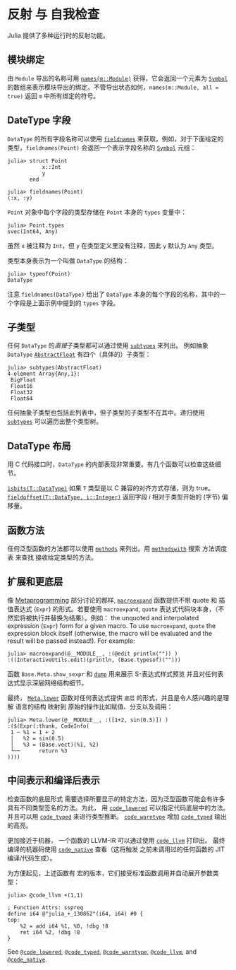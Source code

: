 # 反射 与 自我检查

Julia 提供了多种运行时的反射功能。

## 模块绑定

由 `Module` 导出的名称可用 [`names(m::Module)`](@ref) 获得，它会返回一个元素为 [`Symbol`](@ref) 的数组来表示模块导出的绑定。不管导出状态如何，`names(m::Module, all = true)` 返回 `m` 中所有绑定的符号。

## DateType 字段

`DataType` 的所有字段名称可以使用 [`fieldnames`](@ref) 来获取。例如，对于下面给定的类型，`fieldnames(Point)` 会返回一个表示字段名称的 [`Symbol`](@ref) 元组：

```jldoctest struct_point
julia> struct Point
           x::Int
           y
       end

julia> fieldnames(Point)
(:x, :y)
```

`Point` 对象中每个字段的类型存储在 `Point` 本身的 `types` 变量中：

```jldoctest struct_point
julia> Point.types
svec(Int64, Any)
```

虽然 `x` 被注释为 `Int`，但 `y` 在类型定义里没有注释，因此 `y` 默认为 `Any` 类型。

类型本身表示为一个叫做 `DataType` 的结构：

```jldoctest struct_point
julia> typeof(Point)
DataType
```

注意 `fieldnames(DataType)` 给出了 `DataType` 本身的每个字段的名称，其中的一个字段是上面示例中提到的 `types` 字段。

## 子类型

任何 `DataType` 的*直接*子类型都可以通过使用 [`subtypes`](@ref) 来列出。
例如抽象 `DataType` [`AbstractFloat`](@ref) 有四个（具体的）子类型：

```jldoctest; setup = :(using InteractiveUtils)
julia> subtypes(AbstractFloat)
4-element Array{Any,1}:
 BigFloat
 Float16
 Float32
 Float64
```

任何抽象子类型也包括此列表中，但子类型的子类型不在其中。递归使用 [`subtypes`](@ref) 可以遍历出整个类型树。

## DataType 布局

用 C 代码接口时，`DataType` 的内部表现非常重要。有几个函数可以检查这些细节。

 [`isbits(T::DataType)`](@ref) 如果 `T` 类型是以 C 兼容的对齐方式存储，则为 true。  
 [`fieldoffset(T::DataType, i::Integer)`](@ref) 返回字段 *i* 相对于类型开始的 (字节) 偏移量。

## 函数方法

任何泛型函数的方法都可以使用 [`methods`](@ref) 来列出。用 [`methodswith`](@ref) 搜索 方法调度表 来查找 接收给定类型的方法。

## 扩展和更底层

像 [Metaprogramming](@ref) 部分讨论的那样,  [`macroexpand`](@ref) 函数提供不带 quote 和 插值表达式 (`Expr`) 的形式。若要使用 `macroexpand`, `quote` 表达式代码块本身，（不然宏将被执行并替换为结果）。例如：
the unquoted and interpolated expression (`Expr`) form for a given macro. To use `macroexpand`,
`quote` the expression block itself (otherwise, the macro will be evaluated and the result will
be passed instead!). For example:

```jldoctest; setup = :(using InteractiveUtils)
julia> macroexpand(@__MODULE__, :(@edit println("")) )
:((InteractiveUtils.edit)(println, (Base.typesof)("")))
```

函数 `Base.Meta.show_sexpr` 和 [`dump`](@ref) 用来展示 S-表达式样式预览 并且对任何表达式显示深层网络结构细节。

最终， [`Meta.lower`](@ref) 函数对任何表达式提供 `底层` 的形式，并且是令人感兴趣的是理解 语言的结构 映射到 原始的操作比如赋值、分支以及调用：

```jldoctest
julia> Meta.lower(@__MODULE__, :([1+2, sin(0.5)]) )
:($(Expr(:thunk, CodeInfo(
 1 ─ %1 = 1 + 2
 │   %2 = sin(0.5)
 │   %3 = (Base.vect)(%1, %2)
 └──      return %3
))))
```

## 中间表示和编译后表示

检查函数的底层形式 需要选择所要显示的特定方法，因为泛型函数可能会有许多具有不同类型签名的方法。为此，
用 [`code_lowered`](@ref) 可以指定代码底层中的方法。
并且可以用  [`code_typed`](@ref) 来进行类型推断。
[`code_warntype`](@ref) 增加 [`code_typed`](@ref) 输出的高亮。

更加接近于机器， 一个函数的 LLVM-IR 可以通过使用 [`code_llvm`](@ref) 打印出。
最终编译的机器码使用 [`code_native`](@ref) 查看（这将触发 之前未调用过的任何函数的 JIT 编译/代码生成）。

为方便起见，上述函数有 宏的版本，它们接受标准函数调用并自动展开参数类型：

```julia-repl
julia> @code_llvm +(1,1)

; Function Attrs: sspreq
define i64 @"julia_+_130862"(i64, i64) #0 {
top:
    %2 = add i64 %1, %0, !dbg !8
    ret i64 %2, !dbg !8
}
```

See [`@code_lowered`](@ref), [`@code_typed`](@ref), [`@code_warntype`](@ref),
[`@code_llvm`](@ref), and [`@code_native`](@ref).
